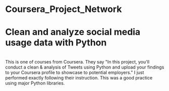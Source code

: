 # Coursera_Project_Network
# Clean and analyze social media usage data with Python
<br>
This is one of courses from Coursera. They say "In this project, you'll conduct a clean & analysis of Tweets using Python and upload your findings to your Coursera profile to showcase to potential employers." I just performed exactly following their instruction. This was a good practice using major Python libraries.
